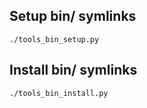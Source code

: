 ## Setup bin/ symlinks

```
./tools_bin_setup.py
```

## Install bin/ symlinks
```
./tools_bin_install.py
```
